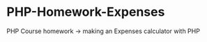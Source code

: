 PHP-Homework-Expenses
=====================

PHP Course homework -> making an Expenses calculator with PHP
